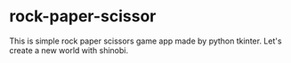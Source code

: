 # rock-paper-scissor
This is simple rock paper scissors game app made by python tkinter. Let's create a new world with shinobi.
